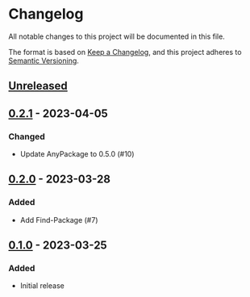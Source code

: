 # Changelog

All notable changes to this project will be documented in this file.

The format is based on [Keep a Changelog](https://keepachangelog.com/en/1.0.0/),
and this project adheres to [Semantic Versioning](https://semver.org/spec/v2.0.0.html).

## [Unreleased]

## [0.2.1] - 2023-04-05

### Changed

- Update AnyPackage to 0.5.0 (#10)

## [0.2.0] - 2023-03-28

### Added

- Add Find-Package (#7)

## [0.1.0] - 2023-03-25

### Added

- Initial release

[Unreleased]: https://github.com/AnyPackage/AnyPackage.Msu/compare/v0.2.1...HEAD
[0.2.1]: https://github.com/AnyPackage/AnyPackage.Msu/releases/tag/v0.2.1
[0.2.0]: https://github.com/AnyPackage/AnyPackage.Msu/releases/tag/v0.2.0
[0.1.0]: https://github.com/AnyPackage/AnyPackage.Msu/releases/tag/v0.1.0
